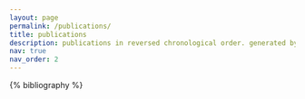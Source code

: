 ```yaml
---
layout: page
permalink: /publications/
title: publications
description: publications in reversed chronological order. generated by jekyll-scholar. the satp consortium is an international collaboration of 50+ researchers.
nav: true
nav_order: 2
---
```


<!-- _pages/publications.md -->
<div class="publications">

{% bibliography %}

</div>
